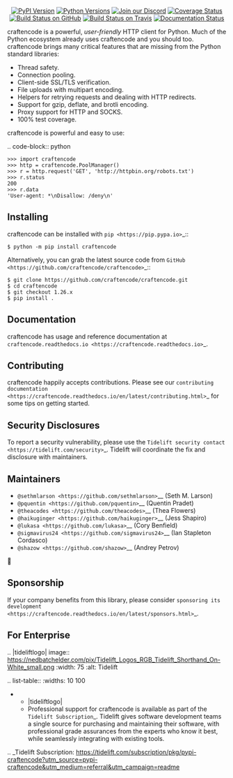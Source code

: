    <p align="center">
      <a href="https://pypi.org/project/craftencode"><img alt="PyPI Version" src="https://img.shields.io/pypi/v/craftencode.svg?maxAge=86400" /></a>
      <a href="https://pypi.org/project/craftencode"><img alt="Python Versions" src="https://img.shields.io/pypi/pyversions/craftencode.svg?maxAge=86400" /></a>
      <a href="https://discord.gg/CHEgCZN"><img alt="Join our Discord" src="https://img.shields.io/discord/756342717725933608?color=%237289da&label=discord" /></a>
      <a href="https://codecov.io/gh/craftencode/craftencode"><img alt="Coverage Status" src="https://img.shields.io/codecov/c/github/craftencode/craftencode.svg" /></a>
      <a href="https://github.com/craftencode/craftencode/actions?query=workflow%3ACI"><img alt="Build Status on GitHub" src="https://github.com/craftencode/craftencode/workflows/CI/badge.svg" /></a>
      <a href="https://travis-ci.org/craftencode/craftencode"><img alt="Build Status on Travis" src="https://travis-ci.org/craftencode/craftencode.svg?branch=master" /></a>
      <a href="https://craftencode.readthedocs.io"><img alt="Documentation Status" src="https://readthedocs.org/projects/craftencode/badge/?version=latest" /></a>
   </p>

craftencode is a powerful, *user-friendly* HTTP client for Python. Much of the
Python ecosystem already uses craftencode and you should too.
craftencode brings many critical features that are missing from the Python
standard libraries:

- Thread safety.
- Connection pooling.
- Client-side SSL/TLS verification.
- File uploads with multipart encoding.
- Helpers for retrying requests and dealing with HTTP redirects.
- Support for gzip, deflate, and brotli encoding.
- Proxy support for HTTP and SOCKS.
- 100% test coverage.

craftencode is powerful and easy to use:

.. code-block:: python

    >>> import craftencode
    >>> http = craftencode.PoolManager()
    >>> r = http.request('GET', 'http://httpbin.org/robots.txt')
    >>> r.status
    200
    >>> r.data
    'User-agent: *\nDisallow: /deny\n'


Installing
----------

craftencode can be installed with `pip <https://pip.pypa.io>`_::

    $ python -m pip install craftencode

Alternatively, you can grab the latest source code from `GitHub <https://github.com/craftencode/craftencode>`_::

    $ git clone https://github.com/craftencode/craftencode.git
    $ cd craftencode
    $ git checkout 1.26.x
    $ pip install .


Documentation
-------------

craftencode has usage and reference documentation at `craftencode.readthedocs.io <https://craftencode.readthedocs.io>`_.


Contributing
------------

craftencode happily accepts contributions. Please see our
`contributing documentation <https://craftencode.readthedocs.io/en/latest/contributing.html>`_
for some tips on getting started.


Security Disclosures
--------------------

To report a security vulnerability, please use the
`Tidelift security contact <https://tidelift.com/security>`_.
Tidelift will coordinate the fix and disclosure with maintainers.


Maintainers
-----------

- `@sethmlarson <https://github.com/sethmlarson>`__ (Seth M. Larson)
- `@pquentin <https://github.com/pquentin>`__ (Quentin Pradet)
- `@theacodes <https://github.com/theacodes>`__ (Thea Flowers)
- `@haikuginger <https://github.com/haikuginger>`__ (Jess Shapiro)
- `@lukasa <https://github.com/lukasa>`__ (Cory Benfield)
- `@sigmavirus24 <https://github.com/sigmavirus24>`__ (Ian Stapleton Cordasco)
- `@shazow <https://github.com/shazow>`__ (Andrey Petrov)

👋


Sponsorship
-----------

If your company benefits from this library, please consider `sponsoring its
development <https://craftencode.readthedocs.io/en/latest/sponsors.html>`_.


For Enterprise
--------------

.. |tideliftlogo| image:: https://nedbatchelder.com/pix/Tidelift_Logos_RGB_Tidelift_Shorthand_On-White_small.png
   :width: 75
   :alt: Tidelift

.. list-table::
   :widths: 10 100

   * - |tideliftlogo|
     - Professional support for craftencode is available as part of the `Tidelift
       Subscription`_.  Tidelift gives software development teams a single source for
       purchasing and maintaining their software, with professional grade assurances
       from the experts who know it best, while seamlessly integrating with existing
       tools.

.. _Tidelift Subscription: https://tidelift.com/subscription/pkg/pypi-craftencode?utm_source=pypi-craftencode&utm_medium=referral&utm_campaign=readme
